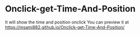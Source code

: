 # Onclick-get-Time-And-Position
It will show the time and position onclick 
You can preview it at https://msami882.github.io/Onclick-get-Time-And-Position/
